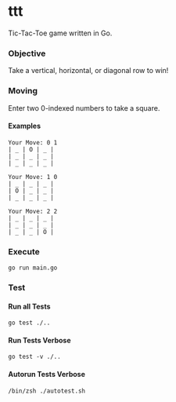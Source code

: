 # ttt

Tic-Tac-Toe game written in Go.

### Objective

Take a vertical, horizontal, or diagonal row to win!

### Moving

Enter two 0-indexed numbers to take a square.

#### Examples

````
Your Move: 0 1
| _ | O | _ |
| _ | _ | _ |
| _ | _ | _ |
````

````
Your Move: 1 0
| _ | _ | _ |
| O | _ | _ |
| _ | _ | _ |
````

````
Your Move: 2 2
| _ | _ | _ |
| _ | _ | _ |
| _ | _ | O |
````

### Execute
`go run main.go`

### Test

#### Run all Tests
`go test ./..`

#### Run Tests Verbose
`go test -v ./..`

#### Autorun Tests Verbose
`/bin/zsh ./autotest.sh`

